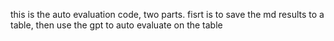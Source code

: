 this is the auto evaluation code, two parts. fisrt is to save the md results to a table, then use the gpt to auto evaluate on the table
